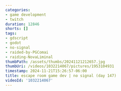 ```yaml
---
categories:
- game development
- twitch
duration: 12846
shorts: []
tags:
- gdscript
- godot
- no-signal
- raided-by-PGComai
- raiding-NovaLiminal
thumbPath: /assets/thumbs/20241121212657.jpg
thumbUri: /videos/1032214067/pictures/1953104931
timestamp: 2024-11-21T15:26:57-06:00
title: escape room game dev | no signal (day 147)
videoId: '1032214067'
---
```

